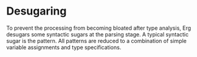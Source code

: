 # Desugaring

To prevent the processing from becoming bloated after type analysis, Erg desugars some syntactic sugars at the parsing stage.
A typical syntactic sugar is the pattern. All patterns are reduced to a combination of simple variable assignments and type specifications.
